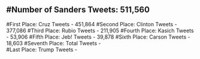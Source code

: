 #Number of Sanders Tweets: 511,560
---
#First Place: Cruz Tweets - 451,864
#Second Place: Clinton Tweets - 377,086
#Third Place: Rubio Tweets - 211,905
#Fourth Place: Kasich Tweets - 53,906
#Fifth Place: Jeb! Tweets - 39,878
#Sixth Place: Carson Tweets - 18,603
#Seventh Place: Total Tweets -  
#Last Place: Trump Tweets - 
